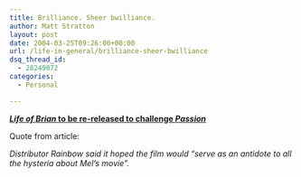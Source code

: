 ```yaml
---
title: Brilliance. Sheer bwilliance.
author: Matt Stratton
layout: post
date: 2004-03-25T09:26:00+00:00
url: /life-in-general/brilliance-sheer-bwilliance
dsq_thread_id:
  - 28249072
categories:
  - Personal

---
```

**<a href="https://news.bbc.co.uk/2/hi/entertainment/3563405.stm" target="_new"><i>Life of Brian</i> to be re-released to challenge <i>Passion</i></a>**

Quote from article:

_Distributor Rainbow said it hoped the film would &#8220;serve as an antidote to all the hysteria about Mel&#8217;s movie&#8221;._